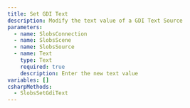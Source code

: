 ```yaml
---
title: Set GDI Text
description: Modify the text value of a GDI Text Source
parameters:
  - name: SlobsConnection
  - name: SlobsScene
  - name: SlobsSource
  - name: Text
    type: Text
    required: true
    description: Enter the new text value
variables: []
csharpMethods:
  - SlobsSetGdiText
---
```

